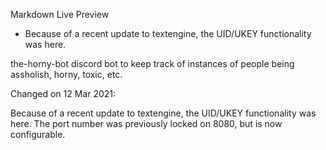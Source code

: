 Markdown Live Preview
- Because of a recent update to textengine, the UID/UKEY functionality was here.


the-horny-bot
discord bot to keep track of instances of people being assholish, horny, toxic, etc.

Changed on 12 Mar 2021:

Because of a recent update to textengine, the UID/UKEY functionality was here.
The port number was previously locked on 8080, but is now configurable.
